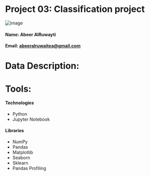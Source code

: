 # Project 03: Classification project
 
![image](https://user-images.githubusercontent.com/79164554/135759145-56aa1f71-1d0d-4cc8-a8d1-1aec258254e7.png)

#### Name: Abeer AlRuwayti
#### Email: abeeralruwaitea@gmail.com

# Data Description:

# Tools:

#### Technologies

* Python
* Jupyter Notebook

#### Libraries

* NumPy
* Pandas
* Matplotlib
* Seaborn 
* Sklearn
* Pandas Profiling
